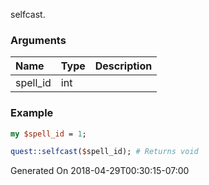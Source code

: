 selfcast.
### Arguments
**Name**|**Type**|**Description**
:---|:---|:---
spell_id|int|

### Example

```perl
my $spell_id = 1;

quest::selfcast($spell_id); # Returns void
```


Generated On 2018-04-29T00:30:15-07:00